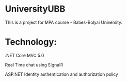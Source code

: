 # UniversityUBB

This is a project for MPA course - Babes-Bolyai University.

# Technology:
<p>.NET Core MVC 5.0</p>
<p>Real Time chat using SignalR</p>
<p>ASP.NET Identity authentication and authorization policy</p>
